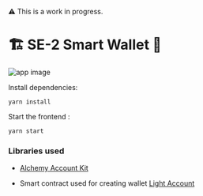 ⚠️ This is a work in progress.

# 🏗 SE-2 Smart Wallet 📱

![app image](https://github.com/technophile-04/smart-wallet/assets/80153681/c871a06e-d9b2-401e-a27c-7635d7c81a8c)


Install dependencies:

```
yarn install
```

Start the frontend :

```
yarn start
```

### Libraries used

- [Alchemy Account Kit](https://accountkit.alchemy.com/overview/introduction.html)

- Smart contract used for creating wallet [Light Account](https://github.com/alchemyplatform/light-account)
